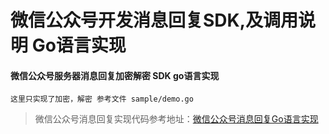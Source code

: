 # 微信公众号开发消息回复SDK,及调用说明 Go语言实现

#### 微信公众号服务器消息回复加密解密 SDK go语言实现
    这里只实现了加密，解密 参考文件 sample/demo.go
    
> 微信公众号消息回复实现代码参考地址：[微信公众号消息回复Go语言实现](http://blog.windigniter.com/2019/11/go-wechat-encryption/)

